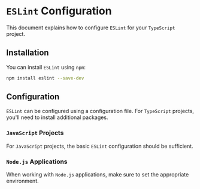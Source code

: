 # `ESLint` Configuration

This document explains how to configure `ESLint` for your `TypeScript` project.

## Installation

You can install `ESLint` using `npm`:

```sh
npm install eslint --save-dev
```

## Configuration

`ESLint` can be configured using a configuration file. For `TypeScript` projects, you'll need to install additional packages.

### `JavaScript` Projects

For `JavaScript` projects, the basic `ESLint` configuration should be sufficient.

### `Node.js` Applications

When working with `Node.js` applications, make sure to set the appropriate environment.

